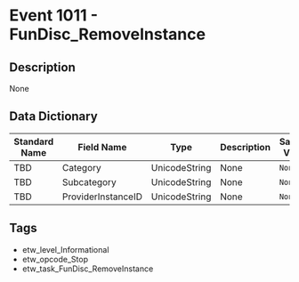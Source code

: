 # Event 1011 - FunDisc_RemoveInstance

## Description
None

## Data Dictionary
|Standard Name|Field Name|Type|Description|Sample Value|
|---|---|---|---|---|
|TBD|Category|UnicodeString|None|`None`|
|TBD|Subcategory|UnicodeString|None|`None`|
|TBD|ProviderInstanceID|UnicodeString|None|`None`|

## Tags
* etw_level_Informational
* etw_opcode_Stop
* etw_task_FunDisc_RemoveInstance